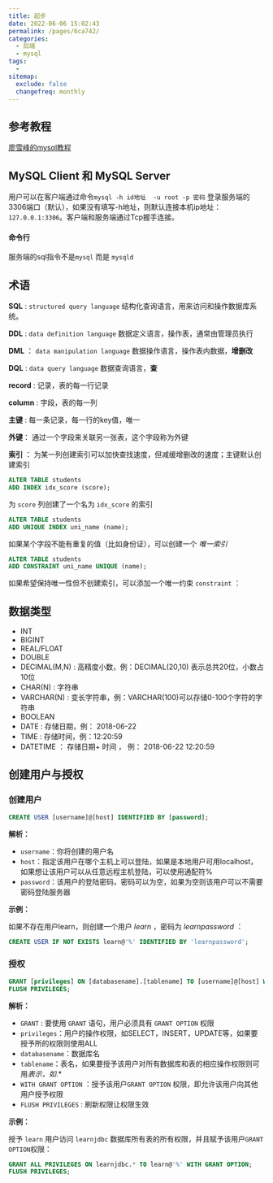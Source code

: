 ```yaml
---
title: 起步
date: 2022-06-06 15:02:43
permalink: /pages/6ca742/
categories:
  - 后端
  - mysql
tags:
  - 
sitemap:
  exclude: false
  changefreq: monthly
---
```


## 参考教程

[廖雪峰的mysql教程](https://www.liaoxuefeng.com/wiki/1177760294764384)

## MySQL Client 和 MySQL Server

用户可以在客户端通过命令`mysql -h id地址  -u root -p 密码` 登录服务端的3306端口（默认），如果没有填写-h地址，则默认连接本机ip地址：`127.0.0.1:3306`。客户端和服务端通过Tcp握手连接。 

#### 命令行

服务端的sql指令不是`mysql` 而是 `mysqld`

## 术语

**SQL** : `structured query language` 结构化查询语言，用来访问和操作数据库系统。

**DDL** : `data definition language` 数据定义语言，操作表，通常由管理员执行

**DML** ： `data manipulation language` 数据操作语言，操作表内数据，**增删改** 

**DQL** : `data query language` 数据查询语言，**查**

**record** : 记录，表的每一行记录

**column** : 字段，表的每一列

**主键** : 每一条记录，每一行的key值，唯一

**外键**： 通过一个字段来关联另一张表，这个字段称为外键

**索引** ： 为某一列创建索引可以加快查找速度，但减缓增删改的速度；主键默认创建索引

```sql
ALTER TABLE students
ADD INDEX idx_score (score);
```

为 `score` 列创建了一个名为 `idx_score` 的索引

```sql
ALTER TABLE students
ADD UNIQUE INDEX uni_name (name);
```

如果某个字段不能有重复的值（比如身份证），可以创建一个 *唯一索引*

```sql
ALTER TABLE students
ADD CONSTRAINT uni_name UNIQUE (name);
```

如果希望保持唯一性但不创建索引，可以添加一个唯一约束 `constraint` ：


## 数据类型

-   INT 
-   BIGINT 
-   REAL/FLOAT 
-   DOUBLE 
-   DECIMAL(M,N) : 高精度小数，例：DECIMAL(20,10) 表示总共20位，小数占10位
-   CHAR(N) : 字符串
-   VARCHAR(N) : 变长字符串，例：VARCHAR(100)可以存储0-100个字符的字符串
-   BOOLEAN
-   DATE : 存储日期，例： 2018-06-22
-   TIME : 存储时间，例：12:20:59
-   DATETIME ： 存储日期+ 时间 ， 例： 2018-06-22 12:20:59


## 创建用户与授权

### 创建用户

```sql
CREATE USER [username]@[host] IDENTIFIED BY [password];
```

**解析：**

- `username`：你将创建的用户名
- `host`：指定该用户在哪个主机上可以登陆，如果是本地用户可用localhost，如果想让该用户可以从任意远程主机登陆，可以使用通配符%
- `password`：该用户的登陆密码，密码可以为空，如果为空则该用户可以不需要密码登陆服务器

**示例：**

如果不存在用户learn，则创建一个用户 *learn* ，密码为 *learnpassword* ：

```sql
CREATE USER IF NOT EXISTS learn@'%' IDENTIFIED BY 'learnpassword';
```

### 授权

```sql
GRANT [privileges] ON [databasename].[tablename] TO [username]@[host] WITH GRANT OPTION;
FLUSH PRIVILEGES;
```

**解析：**
- `GRANT` : 要使用 `GRANT` 语句，用户必须具有 `GRANT OPTION` 权限
- `privileges`：用户的操作权限，如SELECT，INSERT，UPDATE等，如果要授予所的权限则使用ALL
- `databasename`：数据库名
- `tablename`：表名，如果要授予该用户对所有数据库和表的相应操作权限则可用*表示，如*.*
- `WITH GRANT OPTION` ：授予该用户`GRANT OPTION` 权限，即允许该用户向其他用户授予权限
- `FLUSH PRIVILEGES` : 刷新权限让权限生效

**示例：**

授予 `learn` 用户访问 `learnjdbc` 数据库所有表的所有权限，并且赋予该用户`GRANT OPTION`权限：

```sql
GRANT ALL PRIVILEGES ON learnjdbc.* TO learn@'%' WITH GRANT OPTION;
FLUSH PRIVILEGES;
```